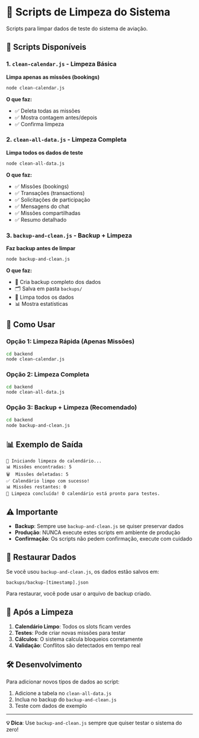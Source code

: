# 🧹 Scripts de Limpeza do Sistema

Scripts para limpar dados de teste do sistema de aviação.

## 📁 Scripts Disponíveis

### 1. `clean-calendar.js` - Limpeza Básica
**Limpa apenas as missões (bookings)**
```bash
node clean-calendar.js
```

**O que faz:**
- ✅ Deleta todas as missões
- ✅ Mostra contagem antes/depois
- ✅ Confirma limpeza

### 2. `clean-all-data.js` - Limpeza Completa
**Limpa todos os dados de teste**
```bash
node clean-all-data.js
```

**O que faz:**
- ✅ Missões (bookings)
- ✅ Transações (transactions)
- ✅ Solicitações de participação
- ✅ Mensagens do chat
- ✅ Missões compartilhadas
- ✅ Resumo detalhado

### 3. `backup-and-clean.js` - Backup + Limpeza
**Faz backup antes de limpar**
```bash
node backup-and-clean.js
```

**O que faz:**
- 💾 Cria backup completo dos dados
- 🗂️ Salva em pasta `backups/`
- 🧹 Limpa todos os dados
- 📊 Mostra estatísticas

## 🚀 Como Usar

### **Opção 1: Limpeza Rápida (Apenas Missões)**
```bash
cd backend
node clean-calendar.js
```

### **Opção 2: Limpeza Completa**
```bash
cd backend
node clean-all-data.js
```

### **Opção 3: Backup + Limpeza (Recomendado)**
```bash
cd backend
node backup-and-clean.js
```

## 📊 Exemplo de Saída

```
🧹 Iniciando limpeza do calendário...
📊 Missões encontradas: 5
🗑️  Missões deletadas: 5
✅ Calendário limpo com sucesso!
📊 Missões restantes: 0
🎉 Limpeza concluída! O calendário está pronto para testes.
```

## ⚠️ Importante

- **Backup**: Sempre use `backup-and-clean.js` se quiser preservar dados
- **Produção**: NUNCA execute estes scripts em ambiente de produção
- **Confirmação**: Os scripts não pedem confirmação, execute com cuidado

## 🔄 Restaurar Dados

Se você usou `backup-and-clean.js`, os dados estão salvos em:
```
backups/backup-[timestamp].json
```

Para restaurar, você pode usar o arquivo de backup criado.

## 🎯 Após a Limpeza

1. **Calendário Limpo**: Todos os slots ficam verdes
2. **Testes**: Pode criar novas missões para testar
3. **Cálculos**: O sistema calcula bloqueios corretamente
4. **Validação**: Conflitos são detectados em tempo real

## 🛠️ Desenvolvimento

Para adicionar novos tipos de dados ao script:

1. Adicione a tabela no `clean-all-data.js`
2. Inclua no backup do `backup-and-clean.js`
3. Teste com dados de exemplo

---

**💡 Dica**: Use `backup-and-clean.js` sempre que quiser testar o sistema do zero!

